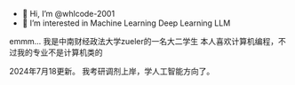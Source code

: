 - 👋 Hi, I’m @whlcode-2001
- 👀 I’m interested in Machine Learning Deep Learning LLM

<!---
whlcode-2001/whlcode-2001 is a ✨ special ✨ repository because its `README.md` (this file) appears on your GitHub profile.
You can click the Preview link to take a look at your changes.
--->

emmm...
我是中南财经政法大学zueler的一名大二学生
本人喜欢计算机编程，不过我的专业不是计算机类的

2024年7月18更新。
我考研调剂上岸，学人工智能方向了。
